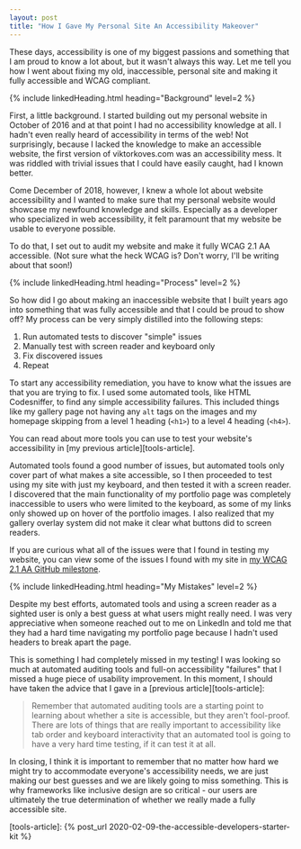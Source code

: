 ```yaml
---
layout: post
title: "How I Gave My Personal Site An Accessibility Makeover"
---
```


These days, accessibility is one of my biggest passions and something that I am proud to know a lot about, but it wasn't always this way. Let me tell you how I went about fixing my old, inaccessible, personal site and making it fully accessible and WCAG compliant.

{% include linkedHeading.html heading="Background" level=2 %}

First, a little background. I started building out my personal website in October of 2016 and at that point I had no accessibility knowledge at all. I hadn't even really heard of accessibility in terms of the web! Not surprisingly, because I lacked the knowledge to make an accessible website, the first version of viktorkoves.com was an accessibility mess. It was riddled with trivial issues that I could have easily caught, had I known better.

Come December of 2018, however, I knew a whole lot about website accessibility and I wanted to make sure that my personal website would showcase my newfound knowledge and skills. Especially as a developer who specialized in web accessibility, it felt paramount that my website be usable to everyone possible.

To do that, I set out to audit my website and make it fully WCAG 2.1 AA accessible. (Not sure what the heck WCAG is? Don't worry, I'll be writing about that soon!)

{% include linkedHeading.html heading="Process" level=2 %}

So how did I go about making an inaccessible website that I built years ago into something that was fully accessible and that I could be proud to show off? My process can be very simply distilled into the following steps:

1. Run automated tests to discover "simple" issues
1. Manually test with screen reader and keyboard only
1. Fix discovered issues
1. Repeat

To start any accessibility remediation, you have to know what the issues are that you are trying to fix. I used some automated tools, like HTML Codesniffer, to find any simple accessibility failures. This included things like my gallery page not having any `alt` tags on the images and my homepage skipping from a level 1 heading (`<h1>`) to a level 4 heading (`<h4>`).

You can read about more tools you can use to test your website's accessibility in [my previous article][tools-article].

Automated tools found a good number of issues, but automated tools only cover part of what makes a site accessible, so I then proceeded to test using my site with just my keyboard, and then tested it with a screen reader. I discovered that the main functionality of my portfolio page was completely inaccessible to users who were limited to the keyboard, as some of my links only showed up on hover of the portfolio images. I also realized that my gallery overlay system did not make it clear what buttons did to screen readers.

If you are curious what all of the issues were that I found in testing my website, you can view some of the issues I found with my site in [my WCAG 2.1 AA GitHub milestone][gh-milestone].

{% include linkedHeading.html heading="My Mistakes" level=2 %}

Despite my best efforts, automated tools and using a screen reader as a sighted user is only a best guess at what users might really need. I was very appreciative when someone reached out to me on LinkedIn and told me that they had a hard time navigating my portfolio page because I hadn't used headers to break apart the page.

This is something I had completely missed in my testing! I was looking so much at automated auditing tools and full-on accessibility "failures" that I missed a huge piece of usability improvement. In this moment, I should have taken the advice that I gave in a [previous  article][tools-article]:

> Remember that automated auditing tools are a starting point to learning about whether a site is accessible, but they aren't fool-proof. There are lots of things that are really important to accessibility like tab order and keyboard interactivity that an automated tool is going to have a very hard time testing, if it can test it at all.

In closing, I think it is important to remember that no matter how hard we might try to accommodate everyone's accessibility needs, we are just making our best guesses and we are likely going to miss something. This is why frameworks like inclusive design are so critical - our users are ultimately the true determination of whether we really made a fully accessible site.


<!-- All links for simplicity -->
[gh-milestone]: https://github.com/vkoves/vkoves.github.io/milestone/1?closed=1
[tools-article]: {% post_url 2020-02-09-the-accessible-developers-starter-kit %}